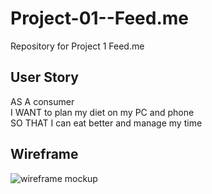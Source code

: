 # Project-01--Feed.me
Repository for Project 1 Feed.me

## User Story
AS A consumer <br> 
I WANT to plan my diet on my PC and phone <br> 
SO THAT I can eat better and manage my time <br>

## Wireframe
![wireframe mockup](https://user-images.githubusercontent.com/116298512/222030172-2b3916a0-aad6-4719-bcef-58103a78f9fc.png)
